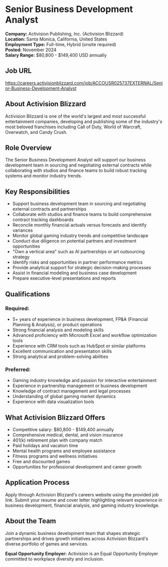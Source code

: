 # Senior Business Development Analyst
**Company:** Activision Publishing, Inc. (Activision Blizzard)  
**Location:** Santa Monica, California, United States  
**Employment Type:** Full-time, Hybrid (onsite required)  
**Posted:** November 2024  
**Salary Range:** $80,800 - $149,400 USD annually

## Job URL
https://careers.activisionblizzard.com/job/ACCOUSR025737EXTERNAL/Senior-Business-Development-Analyst

## About Activision Blizzard
Activision Blizzard is one of the world's largest and most successful entertainment companies, developing and publishing some of the industry's most beloved franchises including Call of Duty, World of Warcraft, Overwatch, and Candy Crush.

## Role Overview
The Senior Business Development Analyst will support our business development team in sourcing and negotiating external contracts while collaborating with studios and finance teams to build robust tracking systems and monitor industry trends.

## Key Responsibilities
- Support business development team in sourcing and negotiating external contracts and partnerships
- Collaborate with studios and finance teams to build comprehensive contract tracking dashboards
- Reconcile monthly financial actuals versus forecasts and identify variances
- Monitor global gaming industry trends and competitive landscape
- Conduct due diligence on potential partners and investment opportunities
- "Own a vertical area" such as AI partnerships or art outsourcing strategy
- Identify risks and opportunities in partner performance metrics
- Provide analytical support for strategic decision-making processes
- Assist in financial modeling and business case development
- Prepare executive-level presentations and reports

## Qualifications
### Required:
- 5+ years of experience in business development, FP&A (Financial Planning & Analysis), or product operations
- Strong financial analysis and modeling skills
- Advanced proficiency with Microsoft Excel and workflow optimization tools
- Experience with CRM tools such as HubSpot or similar platforms
- Excellent communication and presentation skills
- Strong analytical and problem-solving abilities

### Preferred:
- Gaming industry knowledge and passion for interactive entertainment
- Experience in partnership management or business development
- Knowledge of contract management and legal processes
- Understanding of global gaming market dynamics
- Experience with data visualization tools

## What Activision Blizzard Offers
- Competitive salary: $80,800 - $149,400 annually
- Comprehensive medical, dental, and vision insurance
- 401(k) retirement plan with company match
- Paid holidays and vacation time
- Mental health programs and employee assistance
- Fitness programs and wellness initiatives
- Free and discounted games
- Opportunities for professional development and career growth

## Application Process
Apply through Activision Blizzard's careers website using the provided job link. Submit your resume and cover letter highlighting relevant experience in business development, financial analysis, and gaming industry knowledge.

## About the Team
Join a dynamic business development team that shapes strategic partnerships and drives growth initiatives across Activision Blizzard's diverse portfolio of games and services.

**Equal Opportunity Employer:** Activision is an Equal Opportunity Employer committed to workplace diversity and inclusion.